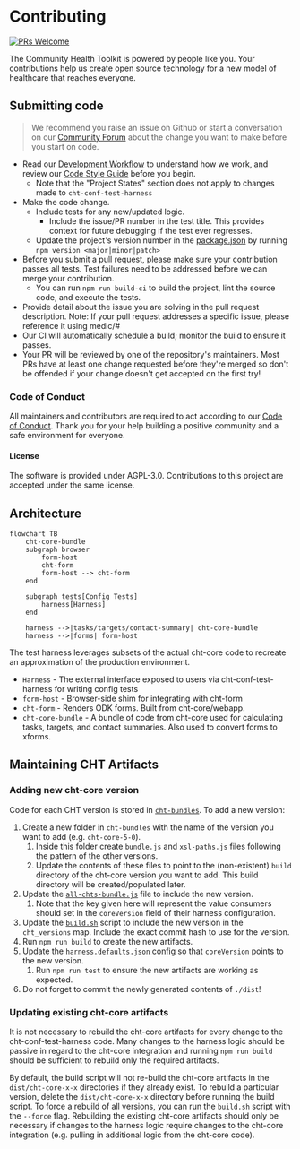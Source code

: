 # Contributing

[![PRs Welcome](https://img.shields.io/badge/PRs-welcome-brightgreen.svg?style=flat-square)](http://makeapullrequest.com)

The Community Health Toolkit is powered by people like you. Your contributions help us create open source technology for a new model of healthcare that reaches everyone.

## Submitting code

> We recommend you raise an issue on Github or start a conversation on our [Community Forum](https://forum.communityhealthtoolkit.org) about the change you want to make before you start on code.

- Read our [Development Workflow](https://docs.communityhealthtoolkit.org/contribute/code/workflow/) to understand how we work, and review our [Code Style Guide](https://docs.communityhealthtoolkit.org/contribute/code/style-guide/) before you begin.
  - Note that the "Project States" section does not apply to changes made to `cht-conf-test-harness` 
- Make the code change.
  - Include tests for any new/updated logic.
    - Include the issue/PR number in the test title. This provides context for future debugging if the test ever regresses.
  - Update the project's version number in the [package.json](./package.json) by running `npm version <major|minor|patch>`
- Before you submit a pull request, please make sure your contribution passes all tests. Test failures need to be addressed before we can merge your contribution.
  - You can run `npm run build-ci` to build the project, lint the source code, and execute the tests.
- Provide detail about the issue you are solving in the pull request description. Note: If your pull request addresses a specific issue, please reference it using medic/<repo>#<issue number>
- Our CI will automatically schedule a build; monitor the build to ensure it passes.
- Your PR will be reviewed by one of the repository's maintainers. Most PRs have at least one change requested before they're merged so don't be offended if your change doesn't get accepted on the first try!

### Code of Conduct

All maintainers and contributors are required to act according to our [Code of Conduct](https://github.com/medic/cht-core/blob/master/CODE_OF_CONDUCT.md). Thank you for your help building a positive community and a safe environment for everyone.

#### License
The software is provided under AGPL-3.0. Contributions to this project are accepted under the same license.

## Architecture

```mermaid
flowchart TB
    cht-core-bundle
    subgraph browser
        form-host
        cht-form
        form-host --> cht-form
    end

    subgraph tests[Config Tests]
        harness[Harness]
    end

    harness -->|tasks/targets/contact-summary| cht-core-bundle
    harness -->|forms| form-host
```

The test harness leverages subsets of the actual cht-core code to recreate an approximation of the production environment.

- `Harness` - The external interface exposed to users via cht-conf-test-harness for writing config tests
- `form-host` - Browser-side shim for integrating with cht-form
- `cht-form` - Renders ODK forms. Built from cht-core/webapp.
- `cht-core-bundle` - A bundle of code from cht-core used for calculating tasks, targets, and contact summaries. Also used to convert forms to xforms.

## Maintaining CHT Artifacts

### Adding new cht-core version

Code for each CHT version is stored in [`cht-bundles`](./cht-bundles). To add a new version:

1. Create a new folder in `cht-bundles` with the name of the version you want to add (e.g. `cht-core-5-0`).
    1. Inside this folder create `bundle.js` and `xsl-paths.js` files following the pattern of the other versions.
    1. Update the contents of these files to point to the (non-existent) `build` directory of the cht-core version you want to add. This build directory will be created/populated later.
1. Update the [`all-chts-bundle.js`](./cht-bundles/all-chts-bundle.js) file to include the new version.
    1. Note that the key given here will represent the value consumers should set in the `coreVersion` field of their harness configuration.
1. Update the [`build.sh`](./build.sh) script to include the new version in the `cht_versions` map. Include the exact commit hash to use for the version. 
1. Run `npm run build` to create the new artifacts.
1. Update the [`harness.defaults.json` config](./test/collateral/harness.defaults.json) so that `coreVersion` points to the new version.
    1. Run `npm run test` to ensure the new artifacts are working as expected.
1. Do not forget to commit the newly generated contents of `./dist`!

### Updating existing cht-core artifacts

It is not necessary to rebuild the cht-core artifacts for every change to the cht-conf-test-harness code. Many changes to the harness logic should be passive in regard to the cht-core integration and running `npm run build` should be sufficient to rebuild only the required artifacts.

By default, the build script will not re-build the cht-core artifacts in the `dist/cht-core-x-x` directories if they already exist. To rebuild a particular version, delete the `dist/cht-core-x-x` directory before running the build script. To force a rebuild of all versions, you can run the `build.sh` script with the `--force` flag. Rebuilding the existing cht-core artifacts should only be necessary if changes to the harness logic require changes to the cht-core integration (e.g. pulling in additional logic from the cht-core code).
